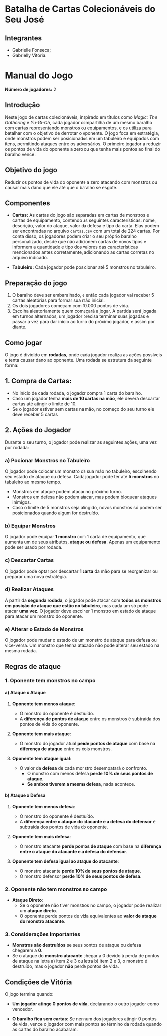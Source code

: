 # Batalha de Cartas Colecionáveis do Seu José

## Integrantes

- Gabrielle Fonseca;
- Gabrielly Vitória.

# Manual do Jogo

**Número de jogadores:** 2

## Introdução
Neste jogo de cartas colecionáveis, inspirado em títulos como *Magic: The Gathering* e *Yu-Gi-Oh*, cada jogador compartilha de um mesmo baralho com cartas representando monstros ou equipamentos, e os utiliza para batalhar com o objetivo de derrotar o oponente. O jogo foca em estratégia, onde monstros podem ser posicionados em um tabuleiro e equipados com itens, permitindo ataques entre os adversários. O primeiro jogador a reduzir os pontos de vida do oponente a zero ou que tenha mais pontos ao final do baralho vence.

## Objetivo do jogo
Reduzir os pontos de vida do oponente a zero atacando com monstros ou causar mais dano que ele até que o baralho se esgote.

## Componentes

- **Cartas:** As cartas do jogo são separadas em cartas de monstros e cartas de equipamento, contendo as seguintes características: nome, descrição, valor do ataque, valor da defesa e tipo da carta. Elas podem ser encontradas no arquivo `cartas.csv` com um total de 224 cartas. Por conta disso, os jogadores podem criar o seu próprio baralho personalizado, desde que não adicionem cartas de novos tipos e informem a quantidade e tipo dos valores das características mencionados antes corretamente, adicionando as cartas corretas no arquivo indicado.
  
- **Tabuleiro:** Cada jogador pode posicionar até 5 monstros no tabuleiro.

## Preparação do jogo

1. O baralho deve ser embaralhado, e então cada jogador vai receber 5 cartas aleatórias para formar sua mão inicial.
2. Os dois jogadores começam com 10.000 pontos de vida.
3. Escolha aleatoriamente quem começará a jogar. A partida será jogada em turnos alternados, um jogador precisa terminar suas jogadas e passar a vez para dar início ao turno do próximo jogador, e assim por diante.

## Como jogar

O jogo é dividido em **rodadas**, onde cada jogador realiza as ações possíveis e tenta causar dano ao oponente. Uma rodada se estrutura da seguinte forma:

## **1. Compra de Cartas:**
- No início de cada rodada, o jogador compra 1 carta do baralho.
- Caso um jogador tenha **mais de 10 cartas na mão**, ele deverá descartar cartas até atingir o limite de 10.
- Se o jogador estiver sem cartas na mão, no começo do seu turno ele deve receber 5 cartas

## **2. Ações do Jogador**
Durante o seu turno, o jogador pode realizar as seguintes ações, uma vez por rodada:

### **a) Pocionar Monstros no Tabuleiro**
O jogador pode colocar um monstro da sua mão no tabuleiro, escolhendo seu estado de ataque ou defesa. Cada jogador pode ter até **5 monstros** no tabuleiro ao mesmo tempo.

- Monstros em ataque podem atacar no próximo turno.
- Monstros em defesa não podem atacar, mas podem bloquear ataques inimigos.
- Caso o limite de 5 monstros seja atingido, novos monstros só podem ser posicionados quando algum for destruído.

### b) Equipar Monstros
O jogador pode equipar **1 monstro** com 1 carta de equipamento, que aumenta um de seus atributos, **ataque ou defesa**. Apenas um equipamento pode ser usado por rodada.

### c) Descartar Cartas
O jogador pode optar por descartar **1 carta** da mão para se reorganizar ou preparar uma nova estratégia.

### d) Realizar Ataques
A partir da **segunda rodada**, o jogador pode atacar com **todos os monstros em posição de ataque que estão no tabuleiro**, mas cada um só pode atacar **uma vez**. O jogador deve escolher 1 monstro em estado de ataque para atacar um monstro do oponente.

### e) Alterar o Estado de Monstros
O jogador pode mudar o estado de um monstro de ataque para defesa ou vice-versa. Um monstro que tenha atacado não pode alterar seu estado na mesma rodada.

## Regras de ataque

### 1. Oponente tem monstros no campo

#### a) Ataque x Ataque

1. **Oponente tem menos ataque**:
   - O monstro do oponente é destruído.
   - A **diferença de pontos de ataque** entre os monstros é subtraída dos pontos de vida do oponente.

2. **Oponente tem mais ataque**:
   - O monstro do jogador atual **perde pontos de ataque** com base na **diferença de ataque** entre os dois monstros.

3. **Oponente tem ataque igual**:
   - O valor da **defesa** de cada monstro desempatará o confronto.
     - O monstro com menos defesa **perde 10% de seus pontos de ataque**.
     - **Se ambos tiverem a mesma defesa**, nada acontece.

#### b) Ataque x Defesa

1. **Oponente tem menos defesa**:
   - O monstro do oponente é destruído.
   - A **diferença entre o ataque do atacante e a defesa do defensor** é subtraída dos pontos de vida do oponente.

2. **Oponente tem mais defesa**:
   - O monstro atacante **perde pontos de ataque** com base na **diferença entre o ataque do atacante e a defesa do defensor**.

3. **Oponente tem defesa igual ao ataque do atacante**:
   - O monstro atacante **perde 10% de seus pontos de ataque**.
   - O monstro defensor **perde 10% de seus pontos de defesa**.

### 2. Oponente não tem monstros no campo

- **Ataque Direto**:
  - Se o oponente não tiver monstros no campo, o jogador pode realizar um **ataque direto**.
  - O oponente perde pontos de vida equivalentes ao **valor de ataque do monstro atacante**.

### 3. Considerações Importantes

- **Monstros são destruídos** se seus pontos de ataque ou defesa chegarem a **0**.
- Se o ataque do **monstro atacante** chegar a 0 devido à perda de pontos de ataque na letra a) item 2 e 3 ou letra b) item 2 e 3, o monstro é destruído, mas o jogador **não** perde pontos de vida.

## Condições de Vitória

O jogo termina quando:

- **Um jogador atinge 0 pontos de vida**, declarando o outro jogador como vencedor.

- **O baralho fica sem cartas**: Se nenhum dos jogadores atingir 0 pontos de vida, vence o jogador com mais pontos ao término da rodada quando as cartas do baralho acabaram.
